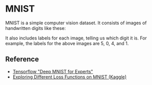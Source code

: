 # MNIST

MNIST is a simple computer vision dataset. It consists of images of handwritten digits like these:

It also includes labels for each image, telling us which digit it is. For example, the labels for the above images are 5, 0, 4, and 1.

## Reference

* [Tensorflow "Deep MNIST for Experts"](https://chromium.googlesource.com/external/github.com/tensorflow/tensorflow/+/r0.10/tensorflow/g3doc/tutorials/mnist/pros/index.md)
* [Exploring Different Loss Functions on MNIST (Kaggle)](https://www.kaggle.com/code/bkhmsi/exploring-different-loss-functions-on-mnist)
